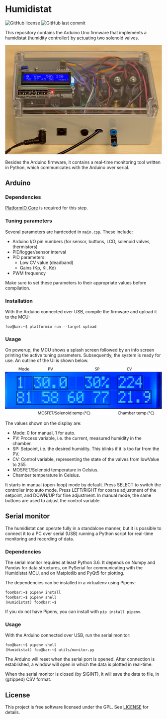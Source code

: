 # Humidistat
![GitHub license](https://img.shields.io/github/license/Compizfox/Humidistat)
![GitHub last commit](https://img.shields.io/github/last-commit/Compizfox/Humidistat)

This repository contains the Arduino Uno firmware that implements a humidistat (humidity controller) by actuating two
solenoid valves.

![](docs/pic.jpg)

Besides the Arduino firmware, it contains a real-time monitoring tool written in Python, which communicates with the
Arduino over serial.

## Arduino
### Dependencies
[PlatformIO Core](https://docs.platformio.org/en/latest/core/installation.html) is required for this step.

### Tuning parameters
Several parameters are hardcoded in `main.cpp`. These include:

- Arduino I/O pin numbers (for sensor, buttons, LCD, solenoid valves, thermistors)
- PID/logger/sensor interval
- PID parameters:
  - Low CV value (deadband)
  - Gains (Kp, Ki, Kd)
- PWM frequency

Make sure to set these parameters to their appropriate values before compilation.

### Installation
With the Arduino connected over USB, compile the firmware and upload it to the MCU:

```console
foo@bar:~$ platformio run --target upload
```

### Usage
On powerup, the MCU shows a splash screen followed by an info screen printing the active tuning parameters.
Subsequently, the system is ready for use. An outline of the UI is shown below.

![](docs/UI.svg)

The values shown on the display are:

- Mode: 0 for manual, 1 for auto.
- PV: Process variable, i.e. the current, measured humidity in the chamber.
- SP: Setpoint, i.e. the desired humidity. This blinks if it is too far from the PV.
- CV: Control variable, representing the state of the valves from lowValue to 255.
- MOSFET/Solenoid temperature in Celsius.
- Chamber temperature in Celsius.

It starts in manual (open-loop) mode by default. Press SELECT to switch the
controller into auto mode. Press LEFT/RIGHT for coarse adjustment of the setpoint, and DOWN/UP for fine adjustment. In
manual mode, the same buttons are used to adjust the control variable.

## Serial monitor
The humidistat can operate fully in a standalone manner, but it is possible to connect it to a PC over serial (USB)
running a Python script for real-time monitoring and recording of data.

### Dependencies
The serial monitor requires at least Python 3.6. It depends on Numpy and Pandas for data structures, on PySerial for
communicating with the Humidistat MCU, and on Matplotlib and PyQt5 for plotting.

The dependencies can be installed in a virtualenv using Pipenv:

```console
foo@bar:~$ pipenv install
foo@bar:~$ pipenv shell
(Humidistat) foo@bar:~$ 
```

If you do not have Pipenv, you can install with `pip install pipenv`.

### Usage
With the Arduino connected over USB, run the serial monitor:

```console
foo@bar:~$ pipenv shell
(Humidistat) foo@bar:~$ utils/monitor.py
```

The Arduino will reset when the serial port is opened. After connection is established, a window will open in which the
data is plotted in real-time.

When the serial monitor is closed (by SIGINT), it will save the data to file, in (gzipped) CSV format.

## License
This project is free software licensed under the GPL. See [LICENSE](LICENSE) for details.
